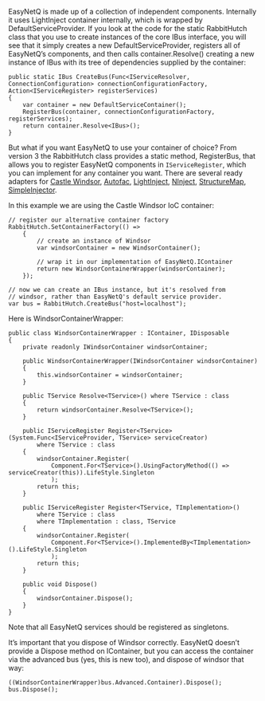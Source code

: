 EasyNetQ is made up of a collection of independent components. Internally it uses LightInject container internally, which is wrapped by DefaultServiceProvider. If you look at the code for the static RabbitHutch class that you use to create instances of the core IBus interface, you will see that it simply creates a new DefaultServiceProvider, registers all of EasyNetQ’s components, and then calls container.Resolve<IBus>() creating a new instance of IBus with its tree of dependencies supplied by the container:

```
public static IBus CreateBus(Func<IServiceResolver, ConnectionConfiguration> connectionConfigurationFactory, Action<IServiceRegister> registerServices)
{
    var container = new DefaultServiceContainer();
    RegisterBus(container, connectionConfigurationFactory, registerServices);
    return container.Resolve<IBus>();
}
```

But what if you want EasyNetQ to use your container of choice? From version 3 the RabbitHutch class provides a static method, RegisterBus, that allows you to register EasyNetQ components in `IServiceRegister`,  which you can implement for any container you want. There are several ready adapters for [Castle Windsor](https://www.nuget.org/packages/EasyNetQ.DI.Windsor), [Autofac](https://www.nuget.org/packages/EasyNetQ.DI.Autofac), [LightInject](https://www.nuget.org/packages/EasyNetQ.DI.LightInject), [NInject](https://www.nuget.org/packages/EasyNetQ.DI.NInject), [StructureMap](https://www.nuget.org/packages/EasyNetQ.DI.StructureMap), [SimpleInjector](https://www.nuget.org/packages/EasyNetQ.DI.SimpleInjector).

In this example we are using the Castle Windsor IoC container:

    // register our alternative container factory
    RabbitHutch.SetContainerFactory(() =>
        {
            // create an instance of Windsor
            var windsorContainer = new WindsorContainer();

            // wrap it in our implementation of EasyNetQ.IContainer
            return new WindsorContainerWrapper(windsorContainer);
        });

    // now we can create an IBus instance, but it's resolved from
    // windsor, rather than EasyNetQ's default service provider.
    var bus = RabbitHutch.CreateBus("host=localhost");

Here is WindsorContainerWrapper:

    public class WindsorContainerWrapper : IContainer, IDisposable
    {
        private readonly IWindsorContainer windsorContainer;

        public WindsorContainerWrapper(IWindsorContainer windsorContainer)
        {
            this.windsorContainer = windsorContainer;
        }

        public TService Resolve<TService>() where TService : class
        {
            return windsorContainer.Resolve<TService>();
        }

        public IServiceRegister Register<TService>(System.Func<IServiceProvider, TService> serviceCreator) 
            where TService : class
        {
            windsorContainer.Register(
                Component.For<TService>().UsingFactoryMethod(() => serviceCreator(this)).LifeStyle.Singleton
                );
            return this;
        }

        public IServiceRegister Register<TService, TImplementation>() 
            where TService : class 
            where TImplementation : class, TService
        {
            windsorContainer.Register(
                Component.For<TService>().ImplementedBy<TImplementation>().LifeStyle.Singleton
                );
            return this;
        }

        public void Dispose()
        {
            windsorContainer.Dispose();
        }
    }

Note that all EasyNetQ services should be registered as singletons.

It’s important that you dispose of Windsor correctly. EasyNetQ doesn’t provide a Dispose method on IContainer, but you can access the container via the advanced bus (yes, this is new too), and dispose of windsor that way:

    ((WindsorContainerWrapper)bus.Advanced.Container).Dispose();
    bus.Dispose();